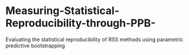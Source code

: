 # Measuring-Statistical-Reproducibility-through-PPB-
Evaluating the statistical reproducibility of RSS methods using parametric predictive bootstrapping
